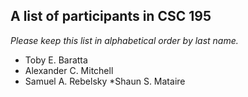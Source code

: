A list of participants in CSC 195
---------------------------------

*Please keep this list in alphabetical order by last name.*

* Toby E. Baratta
* Alexander C. Mitchell
* Samuel A. Rebelsky
*Shaun S. Mataire
